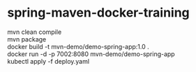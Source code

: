 # spring-maven-docker-training

mvn clean compile \
mvn package \
docker build -t mvn-demo/demo-spring-app:1.0 . \
docker run -d -p 7002:8080 mvn-demo/demo-spring-app \
kubectl apply -f deploy.yaml
